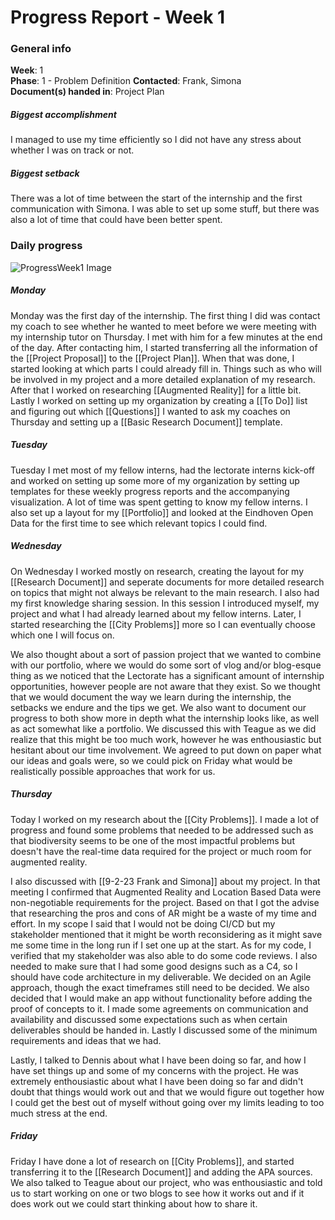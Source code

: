 # Progress Report - Week 1

### General info
**Week**: 1  
**Phase**: 1 - Problem Definition 
**Contacted**: Frank, Simona  
**Document(s) handed in**: Project Plan  

##### Biggest accomplishment
I managed to use my time efficiently so I did not have any stress about whether I was on track or not.

##### Biggest setback
There was a lot of time between the start of the internship and the first communication with Simona. I was able to set up some stuff, but there was also a lot of time that could have been better spent.

### Daily progress
![ProgressWeek1 Image](Week1-progress.png)

##### Monday
Monday was the first day of the internship. The first thing I did was contact my coach to see whether he wanted to meet before we were meeting with my internship tutor on Thursday. I met with him for a few minutes at the end of the day. After contacting him, I started transferring all the information of the [[Project Proposal]] to the [[Project Plan]]. When that was done, I started looking at which parts I could already fill in. Things such as who will be involved in my project and a more detailed explanation of my research. After that I worked on researching [[Augmented Reality]] for a little bit. Lastly I worked on setting up my organization by creating a [[To Do]] list and figuring out which [[Questions]] I wanted to ask my coaches on Thursday and setting up a [[Basic Research Document]] template.

##### Tuesday
Tuesday I met most of my fellow interns, had the lectorate interns kick-off and worked on setting up some more of my organization by setting up templates for these weekly progress reports and the accompanying visualization. A lot of time was spent getting to know my fellow interns. I also set up a layout for my [[Portfolio]] and looked at the Eindhoven Open Data for the first time to see which relevant topics I could find.

##### Wednesday
On Wednesday I worked mostly on research, creating the layout for my [[Research Document]] and seperate documents for more detailed research on topics that might not always be relevant to the main research. I also had my first knowledge sharing session. In this session I introduced myself, my project and what I had already learned about my fellow interns. Later, I started researching the [[City Problems]] more so I can eventually choose which one I will focus on. 

We also thought about a sort of passion project that we wanted to combine with our portfolio, where we would do some sort of vlog and/or blog-esque thing as we noticed that the Lectorate has a significant amount of internship opportunities, however people are not aware that they exist. So we thought that we would document the way we learn during the internship, the setbacks we endure and the tips we get. We also want to document our progress to both show more in depth what the internship looks like, as well as act somewhat like a portfolio. We discussed this with Teague as we did realize that this might be too much work, however he was enthousiastic but hesitant about our time involvement. We agreed to put down on paper what our ideas and goals were, so we could pick on Friday what would be realistically possible approaches that work for us.

##### Thursday
Today I worked on my research about the [[City Problems]]. I made a lot of progress and found some problems that needed to be addressed such as that biodiversity seems to be one of the most impactful problems but doesn't have the real-time data required for the project or much room for augmented reality. 

I also discussed with [[9-2-23 Frank and Simona]] about my project. In that meeting I confirmed that Augmented Reality and Location Based Data were non-negotiable requirements for the project. Based on that I got the advise that researching the pros and cons of AR might be a waste of my time and effort. In my scope I said that  I would not be doing CI/CD but my stakeholder mentioned that it might be worth reconsidering as it might save me some time in the long run if I set one up at the start. As for my code, I verified that my stakeholder was also able to do some code reviews. I also needed to make sure that I had some good designs such as a C4, so I should have code architecture in my deliverable. We decided on an Agile approach, though the exact timeframes still need to be decided. We also decided that I would make an app without functionality before adding the proof of concepts to it. I made some agreements on communication and availability and discussed some expectations such as when certain deliverables should be handed in. Lastly I discussed some of the minimum requirements and ideas that we had.

Lastly, I talked to Dennis about what I have been doing so far, and how I have set things up and some of my concerns with the project. He was extremely enthousiastic about what I have been doing so far and didn't doubt that things would work out and that we would figure out together how I could get the best out of myself without going over my limits leading to too much stress at the end. 

##### Friday
Friday I have done a lot of research on [[City Problems]], and started transferring it to the [[Research Document]] and adding the APA sources.  We also talked to Teague about our project, who was enthousiastic and told us to start working on one or two blogs to see how it works out and if it does work out we could start thinking about how to share it.
